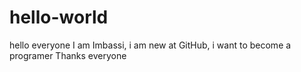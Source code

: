 # hello-world
hello everyone
I am Imbassi, i am new at GitHub, i want to become a programer 
Thanks everyone
